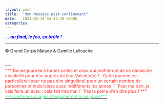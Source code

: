 ```yaml
---
layout: post
title:  "Mon Message post-confinement"
date:   2021-02-14 04:17:30 +0400
categories: 
---
```



<span style="color: blue">***... au final, le feu, ça brûle !***</span>
<br/>


---
&copy;  Grand Corps Malade & Camille Lellouche

<br>
---

<br>
<span style="color: #ff3333">***`Bonne journée à toutes celles et ceux qui profiteront de ce dimanche ensoleillé pour être auprès de leur Valentin(e) !`
`Cette journée est particulière (pour ne pas dire singulière) pour un certain nombre de personnes et mais laisse aussi indifférents les autres !`
`Pour ma part, je vais faire un aveu : cela fait très mal !`
`Pas la peine d'en dire plus !`***</span>

<br>
<a href="https://pixabay.com/fr/users/alexey_hulsov-388655/?tab=latest" target="_blank"><span style="color:  #33ff7d">***Certaines images s'exprimeront à ma place***</span></a>
